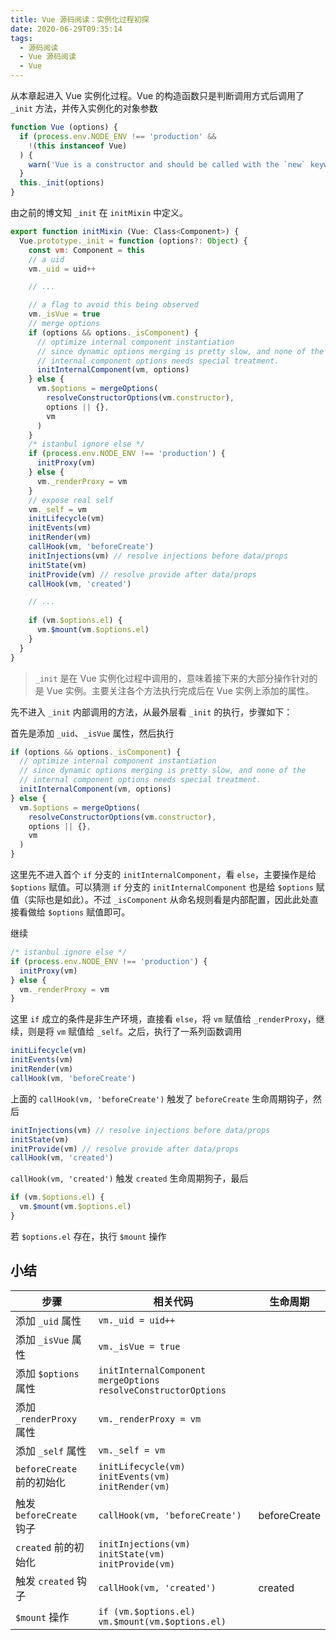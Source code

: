 ```yaml
---
title: Vue 源码阅读：实例化过程初探
date: 2020-06-29T09:35:14
tags:
  - 源码阅读
  - Vue 源码阅读
  - Vue
---
```


从本章起进入 Vue 实例化过程。Vue 的构造函数只是判断调用方式后调用了 `_init` 方法，并传入实例化的对象参数

```js
function Vue (options) {
  if (process.env.NODE_ENV !== 'production' &&
    !(this instanceof Vue)
  ) {
    warn('Vue is a constructor and should be called with the `new` keyword')
  }
  this._init(options)
}
```

由之前的博文知 `_init` 在 `initMixin` 中定义。

```js
export function initMixin (Vue: Class<Component>) {
  Vue.prototype._init = function (options?: Object) {
    const vm: Component = this
    // a uid
    vm._uid = uid++

    // ...

    // a flag to avoid this being observed
    vm._isVue = true
    // merge options
    if (options && options._isComponent) {
      // optimize internal component instantiation
      // since dynamic options merging is pretty slow, and none of the
      // internal component options needs special treatment.
      initInternalComponent(vm, options)
    } else {
      vm.$options = mergeOptions(
        resolveConstructorOptions(vm.constructor),
        options || {},
        vm
      )
    }
    /* istanbul ignore else */
    if (process.env.NODE_ENV !== 'production') {
      initProxy(vm)
    } else {
      vm._renderProxy = vm
    }
    // expose real self
    vm._self = vm
    initLifecycle(vm)
    initEvents(vm)
    initRender(vm)
    callHook(vm, 'beforeCreate')
    initInjections(vm) // resolve injections before data/props
    initState(vm)
    initProvide(vm) // resolve provide after data/props
    callHook(vm, 'created')

    // ...
    
    if (vm.$options.el) {
      vm.$mount(vm.$options.el)
    }
  }
}
```

> `_init` 是在 Vue 实例化过程中调用的，意味着接下来的大部分操作针对的是 Vue 实例。主要关注各个方法执行完成后在 Vue 实例上添加的属性。

先不进入 `_init` 内部调用的方法，从最外层看 `_init` 的执行，步骤如下：

首先是添加 `_uid`、`_isVue` 属性，然后执行 

```js
if (options && options._isComponent) {
  // optimize internal component instantiation
  // since dynamic options merging is pretty slow, and none of the
  // internal component options needs special treatment.
  initInternalComponent(vm, options)
} else {
  vm.$options = mergeOptions(
    resolveConstructorOptions(vm.constructor),
    options || {},
    vm
  )
}
```

这里先不进入首个 `if` 分支的 `initInternalComponent`，看 `else`，主要操作是给 `$options` 赋值。可以猜测 `if` 分支的 `initInternalComponent` 也是给 `$options` 赋值（实际也是如此）。不过 `_isComponent` 从命名规则看是内部配置，因此此处直接看做给 `$options` 赋值即可。

继续

```js
/* istanbul ignore else */
if (process.env.NODE_ENV !== 'production') {
  initProxy(vm)
} else {
  vm._renderProxy = vm
}
```

这里 `if` 成立的条件是非生产环境，直接看 `else`，将 `vm` 赋值给 `_renderProxy`，继续，则是将 `vm` 赋值给 `_self`。之后，执行了一系列函数调用

```js
initLifecycle(vm)
initEvents(vm)
initRender(vm)
callHook(vm, 'beforeCreate')
```

上面的 `callHook(vm, 'beforeCreate')` 触发了 `beforeCreate` 生命周期钩子，然后

```js
initInjections(vm) // resolve injections before data/props
initState(vm)
initProvide(vm) // resolve provide after data/props
callHook(vm, 'created')
```

`callHook(vm, 'created')` 触发 `created` 生命周期狗子，最后

```js
if (vm.$options.el) {
  vm.$mount(vm.$options.el)
}
```

若 `$options.el` 存在，执行 `$mount` 操作

## 小结

| 步骤                      | 相关代码                                                                     | 生命周期     |
| ------------------------- | ---------------------------------------------------------------------------- | ------------ |
| 添加 `_uid` 属性          | `vm._uid = uid++`                                                            |              |
| 添加 `_isVue` 属性        | `vm._isVue = true`                                                           |              |
| 添加 `$options` 属性      | `initInternalComponent`<br />`mergeOptions`<br />`resolveConstructorOptions` |              |
| 添加 `_renderProxy` 属性  | `vm._renderProxy = vm`                                                       |              |
| 添加 `_self` 属性         | `vm._self = vm`                                                              |              |
| `beforeCreate` 前的初始化 | `initLifecycle(vm)`<br />`initEvents(vm)`<br />`initRender(vm)`              |              |
| 触发 `beforeCreate` 钩子  | `callHook(vm, 'beforeCreate')`                                               | beforeCreate |
| `created` 前的初始化      | `initInjections(vm)`<br />`initState(vm)`<br />`initProvide(vm)`             |              |
| 触发 `created` 钩子       | `callHook(vm, 'created')`                                                    | created      |
| `$mount` 操作             | `if (vm.$options.el) vm.$mount(vm.$options.el)`                              |              |
